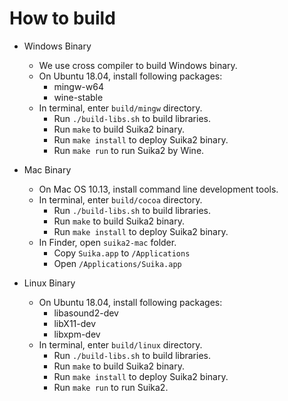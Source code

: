 How to build
============

* Windows Binary
    * We use cross compiler to build Windows binary.
    * On Ubuntu 18.04, install following packages:
        * mingw-w64
        * wine-stable
    * In terminal, enter `build/mingw` directory.
        * Run `./build-libs.sh` to build libraries.
        * Run `make` to build Suika2 binary.
        * Run `make install` to deploy Suika2 binary.
        * Run `make run` to run Suika2 by Wine.

* Mac Binary
    * On Mac OS 10.13, install command line development tools.
    * In terminal, enter `build/cocoa` directory.
        * Run `./build-libs.sh` to build libraries.
        * Run `make` to build Suika2 binary.
        * Run `make install` to deploy Suika2 binary.
    * In Finder, open `suika2-mac` folder.
        * Copy `Suika.app` to `/Applications`
        * Open `/Applications/Suika.app`

* Linux Binary
    * On Ubuntu 18.04, install following packages:
        * libasound2-dev
        * libX11-dev
        * libxpm-dev
    * In terminal, enter `build/linux` directory.
        * Run `./build-libs.sh` to build libraries.
        * Run `make` to build Suika2 binary.
        * Run `make install` to deploy Suika2 binary.
        * Run `make run` to run Suika2.
